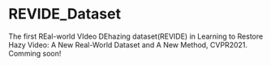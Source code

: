 # REVIDE_Dataset
The first REal-world VIdeo DEhazing dataset(REVIDE) in Learning to Restore Hazy Video: A New Real-World Dataset and A New Method, CVPR2021.
Comming soon!
